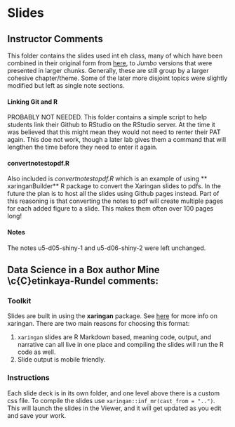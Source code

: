 # Slides

## Instructor Comments

This folder contains the slides used int eh class, many of which have been combined in their original form from [here](https://github.com/rstudio-education/datascience-box/tree/main/course-materials/slides), to *Jumbo* versions that were presented in larger chunks. Generally, these are still group by a larger cohesive chapter/theme. Some of the later more disjoint topics were slightly modified but left as single note sections. 

#### Linking Git and R

PROBABLY NOT NEEDED. This folder contains a simple script to help students link their Github to RStudio on the RStudio server. At the time it was believed that this might mean they would not need to renter their PAT again. This doe not work, though a later lab gives them a command that will lengthen the time before they need to enter it again. 


#### convertnotestopdf.R

Also included is *convertnotestopdf.R* which is an example of using ** xaringanBuilder** R package to convert the Xaringan slides to pdfs. In the future the plan is to host all the slides using Github pages instead. Part of this reasoning is that converting the notes to pdf will create multiple pages for each added figure to a slide. This makes them often over 100 pages long!

#### Notes

The notes u5-d05-shiny-1 and u5-d06-shiny-2 were left unchanged. 

## Data Science in a Box author Mine \c{C}etinkaya-Rundel comments:

### Toolkit

Slides are built in using the **xaringan** package. See [here](https://github.com/yihui/xaringan) for more info on xaringan. There are two main reasons for choosing this format:

1. `xaringan` slides are R Markdown based, meaning code, output, and narrative can all live in one place and compiling the slides will run the R code as well.
2. Slide output is mobile friendly.

### Instructions

Each slide deck is in its own folder, and one level above there is a custom css file. To compile the slides use `xaringan::inf_mr(cast_from = "..")`. This will launch the slides in the Viewer, and it will get updated as you edit and save your work.


